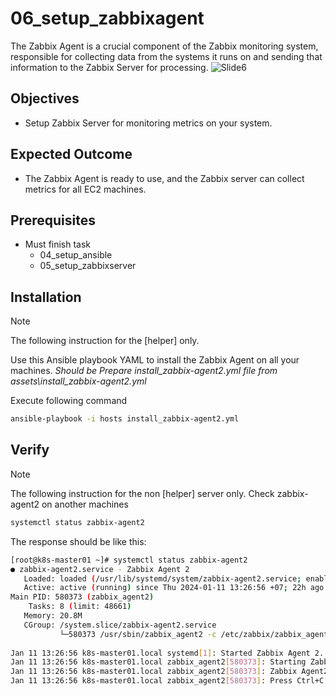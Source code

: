 # 06_setup_zabbixagent
The Zabbix Agent is a crucial component of the Zabbix monitoring system, responsible for collecting data from the systems it runs on and sending that information to the Zabbix Server for processing.
![Slide6](https://github.com/chayapon-s/kbtg-infra-kampus-bootcamp2024/assets/49383429/c0a456a0-5f9d-4ce8-8916-a0bcf951236c)

## Objectives
- Setup Zabbix Server for monitoring metrics on your system.

## Expected Outcome
- The Zabbix Agent is ready to use, and the Zabbix server can collect metrics for all EC2 machines.

## Prerequisites
- Must finish task
    - 04_setup_ansible
    - 05_setup_zabbixserver

## Installation
> [!NOTE]
> The following instruction for the [helper] only.

Use this Ansible playbook YAML to install the Zabbix Agent on all your machines.
*Should be Prepare install_zabbix-agent2.yml file from assets\install_zabbix-agent2.yml*

Execute following command
```sh
ansible-playbook -i hosts install_zabbix-agent2.yml
```

## Verify
> [!NOTE]
> The following instruction for the non [helper] server only.
Check zabbix-agent2 on another machines

```sh
systemctl status zabbix-agent2
```
The response should be like this:
```sh
[root@k8s-master01 ~]# systemctl status zabbix-agent2
● zabbix-agent2.service - Zabbix Agent 2
   Loaded: loaded (/usr/lib/systemd/system/zabbix-agent2.service; enabled; vendor preset: disabled)
   Active: active (running) since Thu 2024-01-11 13:26:56 +07; 22h ago
Main PID: 580373 (zabbix_agent2)
    Tasks: 8 (limit: 48661)
   Memory: 20.8M
   CGroup: /system.slice/zabbix-agent2.service
           └─580373 /usr/sbin/zabbix_agent2 -c /etc/zabbix/zabbix_agent2.conf
 
Jan 11 13:26:56 k8s-master01.local systemd[1]: Started Zabbix Agent 2.
Jan 11 13:26:56 k8s-master01.local zabbix_agent2[580373]: Starting Zabbix Agent 2 (6.0.0)
Jan 11 13:26:56 k8s-master01.local zabbix_agent2[580373]: Zabbix Agent2 hostname: [172.31.28.74]
Jan 11 13:26:56 k8s-master01.local zabbix_agent2[580373]: Press Ctrl+C to exit.
```

